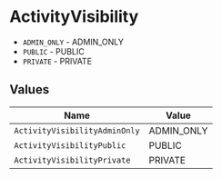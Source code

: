 # ActivityVisibility

* `ADMIN_ONLY` - ADMIN_ONLY
* `PUBLIC` - PUBLIC
* `PRIVATE` - PRIVATE


## Values

| Name                          | Value                         |
| ----------------------------- | ----------------------------- |
| `ActivityVisibilityAdminOnly` | ADMIN_ONLY                    |
| `ActivityVisibilityPublic`    | PUBLIC                        |
| `ActivityVisibilityPrivate`   | PRIVATE                       |